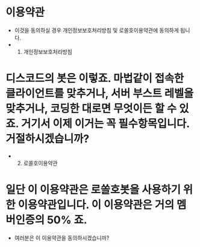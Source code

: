 # 이용약관
- 이것을 동의하실 경우 개인정보보호처리방침 및 로쏠호이용약관에 동의하게 됩니다.
- 1. 개인정보보호처리방침
# 디스코드의 봇은 이렇죠. 마법같이 접속한 클라이언트를 맞추거나, 서버 부스트 레벨을 맞추거나, 코딩한 대로면 무엇이든 할 수 있죠. 거기서 이제 이거는 꼭 필수항목입니다. 거절하시겠습니까?
- 2. 로쏠호이용약관
# 일단 이 이용약관은 로쏠호봇을 사용하기 위한 이용약관입니다. 이 이용약관은 거의 멤버인증의 50% 죠.

- 여러분은 이 이용약관을 동의하시겠습니까?
